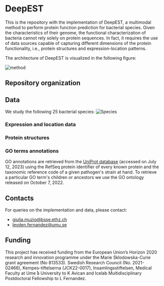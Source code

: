 # DeepEST
This is the repository with the implementation of DeepEST, a multimodal method to perform protein function prediction for bacterial species. Given the characteristics of their genome, the functional characterization of bacteria cannot rely solely on protein sequences. In fact, it requires the use of data sources capable of capturing different dimensions of the protein functionality, i.e., protein structures and expression-location patterns.

The architecture of DeepEST is visualized in the following figure:

![method](https://github.com/BorgwardtLab/DeepEST/assets/56036317/bb421134-1ad6-4bc9-8220-440db949b624)

## Repository organization


## Data
We study the following 25 bacterial species:
![Species](https://github.com/BorgwardtLab/DeepEST/assets/56036317/7a24e712-8b1d-41c1-8990-a1272a8094a2)

### Expression and location data

### Protein structures

### GO terms annotations
GO annotations are retrieved from the [UniProt database](https://www.uniprot.org/) (accessed on July 12, 2023) using the RefSeq protein identifier of every known protein and the taxonomic reference code of a given pathogen's strain at hand. 
To retrieve a particular GO term's children or ancestors we use the GO ontology released on October 7, 2022.


## Contacts
For queries on the implementation and data, please contact:
- giulia.muzio@bsse.ethz.ch
- leyden.fernandez@umu.se


## Funding
This project has received funding from the European Union’s Horizon 2020 research and innovation programme under the Marie Sklodowska-Curie grant agreement (No 813533). Swedish Research Council (No. 2021-02466), Kempes-tiftelserna (JCK22-0017), Insamlingsstiftelsen, Medical Faculty at Ume ̊a University to K Avican and Icelab Multidisciplinary Postdoctoral Fellowship to L Fernandez.
